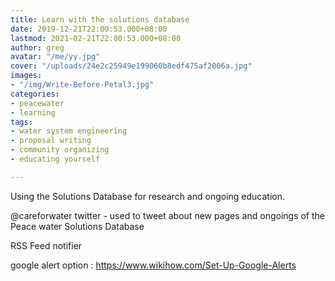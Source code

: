 ```yaml
---
title: Learn with the solutions database
date: 2019-12-21T22:00:53.000+08:00
lastmod: 2021-02-21T22:00:53.000+08:00
author: greg
avatar: "/me/yy.jpg"
cover: "/uploads/24e2c25949e199060b8edf475af2006a.jpg"
images:
- "/img/Write-Before-Petal3.jpg"
categories:
- peacewater
- learning
tags:
- water system engineering
- proposal writing
- community organizing
- educating yourself

---
```

Using the Solutions Database for research and ongoing education.

<!--more-->

@careforwater twitter - used to tweet about new pages and ongoings of the Peace water Solutions Database

RSS Feed notifier

google alert option : https://www.wikihow.com/Set-Up-Google-Alerts





